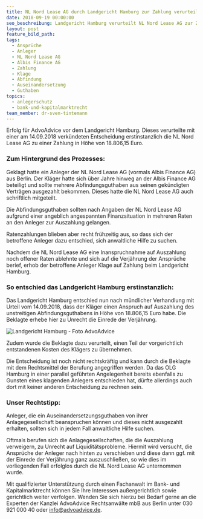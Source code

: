 ```yaml
---
title: NL Nord Lease AG durch Landgericht Hamburg zur Zahlung verurteilt
date: 2018-09-19 00:00:00
seo_beschreibung: Landgericht Hamburg verurteilt NL Nord Lease AG zur Zahlung an Anleger
layout: post
feature_bild_path:
tags:
  - Ansprüche
  - Anleger
  - NL Nord Lease AG
  - Albis Finance AG
  - Zahlung
  - Klage
  - Abfindung
  - Auseinandersetzung
  - Guthaben
topics:
  - anlegerschutz
  - bank-und-kapitalmarktrecht
team_member: dr-sven-tintemann
---
```


Erfolg f&uuml;r AdvoAdvice vor dem Landgericht Hamburg. Dieses verurteilte mit einer am 14.09.2018 verk&uuml;ndeten Entscheidung erstinstanzlich die NL Nord Lease AG zu einer Zahlung in H&ouml;he von 18.806,15 Euro.&nbsp;

### Zum Hintergrund des Prozesses:

Geklagt hatte ein Anleger der NL Nord Lease AG (vormals Albis Finance AG) aus Berlin. Der Kl&auml;ger hatte sich &uuml;ber Jahre hinweg an der Albis Finance AG beteiligt und sollte mehrere Abfindungsguthaben aus seinen gek&uuml;ndigten Vertr&auml;gen ausgezahlt bekommen. Dieses hatte die NL Nord Lease AG auch schriftlich mitgeteilt.&nbsp;

Die Abfindungsguthaben sollten nach Angaben der NL Nord Lease AG aufgrund einer angeblich angespannten Finanzsituation in mehreren Raten an den Anleger zur Auszahlung gelangen.

Ratenzahlungen blieben aber recht fr&uuml;hzeitig aus, so dass sich der betroffene Anleger dazu entschied, sich anwaltliche Hilfe zu suchen.&nbsp;

Nachdem die NL Nord Lease AG eine Inanspruchnahme auf Auszahlung noch offener Raten ablehnte und sich auf die Verj&auml;hrung der Anspr&uuml;che berief, erhob der betroffene Anleger Klage auf Zahlung beim Landgericht Hamburg.&nbsp;

### So entschied das Landgericht Hamburg erstinstanzlich:

Das Landgericht Hamburg entschied nun nach m&uuml;ndlicher Verhandlung mit Urteil vom 14.09.2018, dass der Kl&auml;ger einen Anspruch auf Auszahlung des unstreitigen Abfindungsguthabens in H&ouml;he von 18.806,15 Euro habe. Die Beklagte erhebe hier zu Unrecht die Einrede der Verj&auml;hrung.&nbsp;

![Landgericht Hamburg - Foto AdvoAdvice](/uploads/lg-hamburg-außenansicht-4.JPG "Landgericht Hamburg urteilt für Anleger")

Zudem wurde die Beklagte dazu verurteilt, einen Teil der vorgerichtlich entstandenen Kosten des Kl&auml;gers zu &uuml;bernehmen.

Die Entscheidung ist noch nicht rechtskr&auml;ftig und kann durch die Beklagte mit dem Rechtsmittel der Berufung angegriffen werden. Da das OLG Hamburg in einer parallel gef&uuml;hrten Angelegenheit bereits ebenfalls zu Gunsten eines klagenden Anlegers entschieden hat, d&uuml;rfte allerdings auch dort mit keiner anderen Entscheidung zu rechnen sein.&nbsp;

### Unser Rechtstipp:

Anleger, die ein Auseinandersetzungsguthaben von ihrer Anlagegesellschaft beanspruchen k&ouml;nnen und dieses nicht ausgezahlt erhalten, sollten sich in jedem Fall anwaltliche Hilfe suchen.&nbsp;

Oftmals berufen sich die Anlagegesellschaften, die die Auszahlung verweigern, zu Unrecht auf Liquidit&auml;tsprobleme. Hiermit wird versucht, die Anspr&uuml;che der Anleger nach hinten zu verschieben und diese dann ggf. mit der Einrede der Verj&auml;hrung ganz auszuschlie&szlig;en, so wie dies im vorliegenden Fall erfolglos durch die NL Nord Lease AG unternommen wurde.&nbsp;

Mit qualifizierter Unterst&uuml;tzung durch einen Fachanwalt im Bank- und Kapitalmarktrecht k&ouml;nnen Sie Ihre Interessen au&szlig;ergerichtlich sowie gerichtlich weiter verfolgen. Wenden Sie sich hierzu bei Bedarf gerne an die Experten der Kanzlei AdvoAdvice Rechtsanw&auml;lte mbB aus Berlin unter 030 921 000 40 oder info@advoadvice.de.&nbsp;